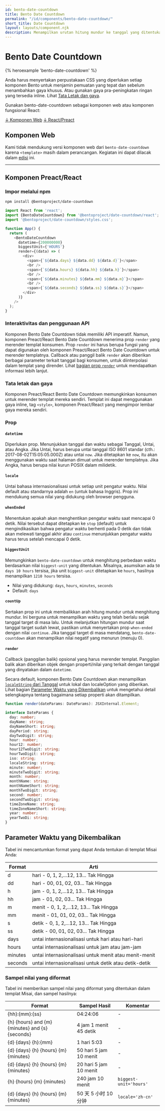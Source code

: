 ```yaml
---
id: bento-date-countdown
title: Bento Date Countdown
permalink: "/id/components/bento-date-countdown/"
short_title: Date Countdown
layout: layouts/component.njk
description: Menampilkan urutan hitung mundur ke tanggal yang ditentukan.
---
```


# Bento Date Countdown

{% heroexample 'bento-date-countdown' %}

Anda harus menyertakan perpustakaan CSS yang diperlukan setiap komponen Bento untuk menjamin pemuatan yang tepat dan sebelum menambahkan gaya khusus. Atau gunakan gaya pra-peningkatan ringan yang tersedia inline. Lihat [Tata Letak dan gaya](#returned-time-parameters).

<div class="bd-usage bd-card bd-card--light-sea-green">
<p>Gunakan bento-date-countdown sebagai komponen web atau komponen fungsional React:</p> <a class="bd-button" href="#web-component">↓ Komponen Web</a> <a class="bd-button" href="#preact%2Freact-component">↓ React/Preact</a>
</div>

## Komponen Web

Kami tidak mendukung versi komponen web dari `bento-date-countdown` karena `<template>` masih dalam perancangan. Kegiatan ini dapat dilacak dalam [edisi](https://go.amp.dev/issue/36619) ini.

<!--
An older version of this file contains the removed section, though it's incorrect:

https://github.com/ampproject/amphtml/blob/422d171e87571c4d125a2bf956e78e92444c10e8/extensions/amp-date-countdown/1.0/README.md
-->

---

## Komponen Preact/React

### Impor melalui npm

```bash
npm install @bentoproject/date-countdown
```

```javascript
import React from 'react';
import {BentoDateCountdown} from '@bentoproject/date-countdown/react';
import '@bentoproject/date-countdown/styles.css';

function App() {
  return (
    <BentoDateCountdown
      datetime={200000000}
      biggestUnit={'HOURS'}
      render={(data) => (
        <div>
          <span>{`${data.days} ${data.dd} ${data.d}`}</span>
          <br />
          <span>{`${data.hours} ${data.hh} ${data.h}`}</span>
          <br />
          <span>{`${data.minutes} ${data.mm} ${data.m}`}</span>
          <br />
          <span>{`${data.seconds} ${data.ss} ${data.s}`}</span>
        </div>
      )}
    />
  );
}
```

### Interaktivitas dan penggunaan API

Komponen Bento Date Countdown tidak memiliki API imperatif. Namun, komponen Preact/React Bento Date Countdown menerima prop `render` yang merender templat konsumen. Prop `render` ini harus berupa fungsi yang dapat digunakan oleh komponen Preact/React Bento Date Countdown untuk merender templatnya. Callback atau panggil balik `render` akan diberikan berbagai parameter terkait tanggal bagi konsumen, untuk diinterpolasi dalam templat yang dirender. Lihat <a href="#render" data-md-type="link">bagian prop `render`</a> untuk mendapatkan informasi lebih lanjut.

### Tata letak dan gaya

Komponen Preact/React Bento Date Countdown memungkinkan konsumen untuk merender templat mereka sendiri. Templat ini dapat menggunakan gaya inline, tag `<style>`, komponen Preact/React yang mengimpor lembar gaya mereka sendiri.

### Prop

#### `datetime`

Diperlukan prop. Menunjukkan tanggal dan waktu sebagai Tanggal, Untai, atau Angka. Jika Untai, harus berupa untai tanggal ISO 8601 standar (cth.: 2017-08-02T15:05:05.000Z) atau untai `now`. Jika ditetapkan ke `now`, itu akan menggunakan waktu saat halaman dimuat untuk merender templatnya. Jika Angka, harus berupa nilai kurun POSIX dalam milidetik.

#### `locale`

Untai bahasa internasionalisasi untuk setiap unit pengatur waktu. Nilai default atau standarnya adalah `en` (untuk bahasa Inggris). Prop ini mendukung semua nilai yang didukung oleh browser pengguna.

#### `whenEnded`

Menentukan apakah akan menghentikan pengatur waktu saat mencapai 0 detik. Nilai tersebut dapat ditetapkan ke `stop` (default) untuk mengindikasikan bahwa pengatur waktu berhenti pada 0 detik dan tidak akan melewati tanggal akhir atau `continue` menunjukkan pengatur waktu harus terus setelah mencapai 0 detik.

#### `biggestUnit`

Memungkinkan `bento-date-countdown` untuk menghitung perbedaan waktu berdasarkan nilai `biggest-unit` yang ditentukan. Misalnya, asumsikan ada `50 days 10 hours` tersisa, jika unit `biggest-unit` ditetapkan ke `hours`, hasilnya menampilkan `1210 hours` tersisa.

- Nilai yang didukung: `days`, `hours`, `minutes`, `seconds`
- Default: `days`

#### `countUp`

Sertakan prop ini untuk membalikkan arah hitung mundur untuk menghitung mundur. Ini berguna untuk menampilkan waktu yang telah berlalu sejak tanggal target di masa lalu. Untuk melanjutkan hitungan mundur saat tanggal target sudah lewat, pastikan untuk menyertakan prop `when-ended` dengan nilai `continue`. Jika tanggal target di masa mendatang, `bento-date-countdown` akan menampilkan nilai negatif yang menurun (menuju 0).

#### `render`

Callback (panggilan balik) opsional yang harus merender templat. Panggilan balik akan diberikan objek dengan properti/nilai yang terkait dengan tanggal yang dinyatakan dalam `datetime`.

Secara default, komponen Bento Date Countdown akan menampilkan [`localeString` dari Tanggal](https://developer.mozilla.org/en-US/docs/Web/JavaScript/Reference/Global_Objects/Date/toLocaleString) untuk lokal dan localeOption yang diberikan. Lihat bagian [Parameter Waktu yang Dikembalikan](#returned-time-parameters) untuk mengetahui detail selengkapnya tentang bagaimana setiap properti akan ditampilkan.

```typescript
function render(dateParams: DateParams): JSXInternal.Element;

interface DateParams {
  day: number;
  dayName: string;
  dayNameShort: string;
  dayPeriod: string;
  dayTwoDigit: string;
  hour: number;
  hour12: number;
  hour12TwoDigit: string;
  hourTwoDigit: string;
  iso: string;
  localeString: string;
  minute: number;
  minuteTwoDigit: string;
  month: number;
  monthName: string;
  monthNameShort: string;
  monthTwoDigit: string;
  second: number;
  secondTwoDigit: string;
  timeZoneName: string;
  timeZoneNameShort: string;
  year: number;
  yearTwoDi: string;
}
```

## Parameter Waktu yang Dikembalikan

Tabel ini mencantumkan format yang dapat Anda tentukan di templat Misai Anda:

Format | Arti
--- | ---
d | hari - 0, 1, 2,...12, 13... Tak Hingga
dd | hari - 00, 01, 02, 03... Tak Hingga
h | jam - 0, 1, 2,...12, 13... Tak Hingga
hh | jam - 01, 02, 03... Tak Hingga
m | menit - 0, 1, 2,...12, 13... Tak Hingga
mm | menit - 01, 01, 02, 03... Tak Hingga
s | detik - 0, 1, 2,...12, 13... Tak Hingga
ss | detik - 00, 01, 02, 03... Tak Hingga
days | untai internasionalisasi untuk hari atau hari-hari
hours | untai internasionalisasi untuk jam atau jam-jam
minutes | untai internasionalisasi untuk menit atau menit-menit
seconds | untai internasionalisasi untuk detik atau detik-detik

### Sampel nilai yang diformat

Tabel ini memberikan sampel nilai yang diformat yang ditentukan dalam templat Misai, dan sampel hasilnya:

Format | Sampel Hasil | Komentar
--- | --- | ---
{hh}:{mm}:{ss} | 04:24:06 | -
{h} {hours} and {m} {minutes} and {s} {seconds} | 4 jam 1 menit 45 detik | -
{d} {days} {h}:{mm} | 1 hari 5:03 | -
{d} {days} {h} {hours} {m} {minutes} | 50 hari 5 jam 10 menit | -
{d} {days} {h} {hours} {m} {minutes} | 20 hari 5 jam 10 menit | -
{h} {hours} {m} {minutes} | 240 jam 10 menit | `biggest-unit='hours'`
{d} {days} {h} {hours} {m} {minutes} | 50 天 5 小时 10 分钟 | `locale='zh-cn'`
